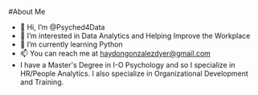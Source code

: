 #About Me
- 👋 Hi, I’m @Psyched4Data
- 👀 I’m interested in Data Analytics and Helping Improve the Workplace
- 🌱 I’m currently learning Python
- 📫 You can reach me at haydongonzalezdyer@gmail.com
- I have a Master's Degree in I-O Psychology and so I specialize in HR/People Analytics. I also specialize in Organizational Development and Training.
<!---
Psyched4Data/Psyched4Data is a ✨ special ✨ repository because its `README.md` (this file) appears on your GitHub profile.
You can click the Preview link to take a look at your changes.
--->
